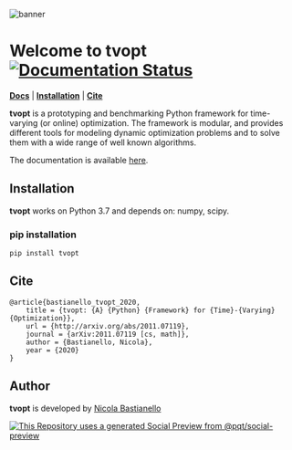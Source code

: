 ![banner](https://github.com/nicola-bastianello/tvopt/blob/main/social_preview.png)

# Welcome to **tvopt** [![Documentation Status](https://readthedocs.org/projects/tvopt/badge/?version=latest)](https://tvopt.readthedocs.io/en/latest/?badge=latest)
[**Docs**](https://tvopt.readthedocs.io/en/latest/)
| [**Installation**](#installation)
| [**Cite**](#cite)

**tvopt** is a prototyping and benchmarking Python framework for time-varying (or online) optimization. The framework is modular,
and provides different tools for modeling dynamic optimization problems and to solve them with a wide range of well known
algorithms.

The documentation is available [here](https://tvopt.readthedocs.io/en/latest/).
 

## Installation
**tvopt** works on Python 3.7 and depends on: numpy, scipy.

### pip installation
```
pip install tvopt
```

## Cite

```
@article{bastianello_tvopt_2020,
	title = {tvopt: {A} {Python} {Framework} for {Time}-{Varying} {Optimization}},
	url = {http://arxiv.org/abs/2011.07119},
	journal = {arXiv:2011.07119 [cs, math]},
	author = {Bastianello, Nicola},
	year = {2020}
}

```

## Author
**tvopt** is developed by
[Nicola Bastianello](https://nicola-bastianello.github.io)


[![This Repository uses a generated Social Preview from @pqt/social-preview](https://img.shields.io/badge/%E2%9C%93-Social%20Preview-blue)](https://github.com/pqt/social-preview)
